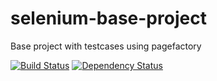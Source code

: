 # selenium-base-project
Base project with testcases using pagefactory

[![Build Status](https://travis-ci.org/joraclista/selenium-base-project.svg?branch=master)](https://travis-ci.org/joraclista/selenium-base-project)
[![Dependency Status](https://www.versioneye.com/user/projects/5a9902cf0fb24f2d1f43e628/badge.svg?style=flat)](https://www.versioneye.com/user/projects/5a9902cf0fb24f2d1f43e628)

